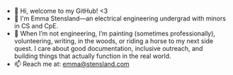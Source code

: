 - 👋 Hi, welcome to my GitHub! <3
- 🚀 I'm Emma Stensland—an electrical engineering undergrad with minors in CS and CpE.
- 👀 When I’m not engineering, I’m painting (sometimes professionally), volunteering, writing, in the woods, or riding a horse to my next side quest. I care about good documentation, inclusive outreach, and building things that actually function in the real world.
- 📫 Reach me at: emma@stensland.com 

<!---
✨ hey... ✨ why you looking here go back!!
--->
